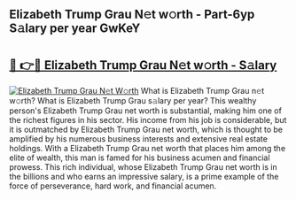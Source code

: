 ## Elizabeth Trump Grau N𝚎t w𝚘rth - Part-6yp S𝚊lary per year GwKeY

# <h2><a href="http://gc58xn.nevu.top/?p=Elizabeth+Trump+Grau">🔗 👉🔴 Elizabeth Trump Grau N𝚎t w𝚘rth - S𝚊lary</a></h2>

[![Elizabeth Trump Grau N𝚎t W𝚘rth](https://i.imgur.com/Oavwk0R.jpeg)](http://gc58xn.nevu.top/?p=Elizabeth+Trump+Grau)
What is Elizabeth Trump Grau n𝚎t w𝚘rth? What is Elizabeth Trump Grau s𝚊lary per year?
This wealthy person's Elizabeth Trump Grau net worth is substantial, making him one of the richest figures in his sector. His income from his job is considerable, but it is outmatched by Elizabeth Trump Grau net worth, which is thought to be amplified by his numerous business interests and extensive real estate holdings. With a Elizabeth Trump Grau net worth that places him among the elite of wealth, this man is famed for his business acumen and financial prowess. This rich individual, whose Elizabeth Trump Grau net worth is in the billions and who earns an impressive salary, is a prime example of the force of perseverance, hard work, and financial acumen.
